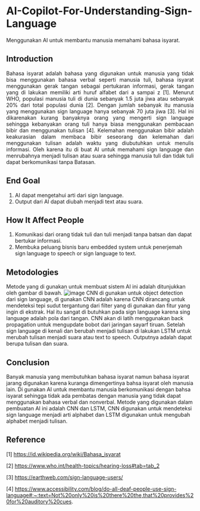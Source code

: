 # AI-Copilot-For-Understanding-Sign-Language
Menggunakan AI untuk membantu manusia memahami bahasa isyarat.

## Introduction
<p align="justify">
Bahasa isyarat adalah bahasa yang digunakan untuk manusia yang tidak bisa menggunakan bahasa verbal seperti manusia tuli, bahasa isyarat menggunakan gerak tangan sebagai pertukaran informasi, gerak tangan yang di lakukan memiliki arti huruf alfabet dari a sampai z [1]. Menurut WHO, populasi manusia tuli di dunia sebanyak 1.5 juta jiwa atau sebanyak 20% dari total populasi dunia [2]. Dengan jumlah sebanyak itu manusia yang menggunakan sign language hanya sebanyak 70 juta jiwa [3]. Hal ini dikarenakan kurang banyaknya orang yang mengerti sign language sehingga kebanyakan orang tuli hanya biasa menggunakan pembacaan bibir dan menggunakan tulisan [4]. Kelemahan menggunakan bibir adalah keakurasian dalam membaca bibir seseorang dan kelemahan dari menggunakan tulisan adalah waktu yang diubutuhkan untuk menulis informasi. Oleh karena itu di buat AI untuk memahami sign language dan menrubahnya menjadi tulisan atau suara sehingga manusia tuli dan tidak tuli dapat berkomunikasi tanpa Batasan.
</p>

## End Goal
1.	AI dapat mengetahui arti dari sign language.
2.	Output dari AI dapat diubah menjadi text atau suara.

## How It Affect People
1.	Komunikasi dari orang tidak tuli dan tuli menjadi tanpa batsan dan dapat bertukar informasi.
2.	Membuka peluang bisnis baru embedded system untuk penerjemah sign language to speech or sign language to text.

## Metodologies
Metode yang di gunakan untuk membuat sistem AI ini adalah ditunjukkan oleh gambar di bawah.
![image](https://github.com/Muhamad-Febrian-Soambaton/AI-Copilot-For-Understanding-Sign-Language/assets/148663785/01d64f62-f903-400f-a274-03c2c0afe279)
CNN di gunakan untuk object detection dari sign language, di gunakan CNN adalah karena CNN dirancang untuk mendeteksi tepi sudut tergantung dari filter yang di gunakan dan fitur yang ingin di ekstrak. Hal itu sangat di butuhkan pada sign language karena sing language adalah pola dari tangan. CNN akan di latih menggunakan back propagation untuk mengupdate bobot dari jaringan sayarf tiruan. Setelah sign language di kenali dan berubah menjadi tulisan di lakukan LSTM untuk merubah tulisan menjadi suara atau text to speech. Outputnya adalah dapat berupa tulisan dan suara. 

## Conclusion
Banyak manusia yang membutuhkan bahasa isyarat namun bahasa isyarat jarang digunakan karena kuranga dimengertinya bahsa isyarat oleh manusia lain. Di gunakan AI untuk membantu manusia berkomunikasi dengan bahsa isyarat sehingga tidak ada pembatas dengan manusia yang tidak dapat menggunakan bahasa verbal dan nonverbal. Metode yang digunakan dalam pembuatan AI ini adalah CNN dan LSTM, CNN digunakan untuk mendeteksi sign language menjadi arti alphabet dan LSTM digunakan untuk mengubah alphabet menjadi tulisan.

## Reference
[1] https://id.wikipedia.org/wiki/Bahasa_isyarat

[2] https://www.who.int/health-topics/hearing-loss#tab=tab_2 

[3] https://earthweb.com/sign-language-users/ 

[4] https://www.accessibility.com/blog/do-all-deaf-people-use-sign-language#:~:text=Not%20only%20is%20there%20the,that%20provides%20for%20auditory%20cues. 


